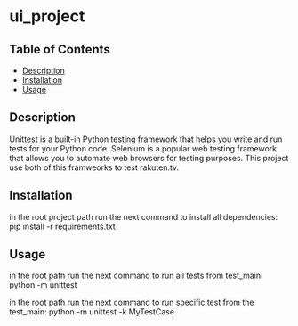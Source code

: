 # ui_project

## Table of Contents

- [Description](#description)
- [Installation](#installation)
- [Usage](#usage)


## Description

Unittest is a built-in Python testing framework that helps you write and run tests for your Python code.
Selenium is a popular web testing framework that allows you to automate web browsers for testing purposes.
This project use both of this framweorks to test rakuten.tv.

## Installation

in the root project path run the next command to install all dependencies:
pip install -r requirements.txt

## Usage

in the root path run the next command to run all tests from test_main:
python -m unittest 

in the root path run the next command to run specific test from the test_main:
python -m unittest -k MyTestCase
